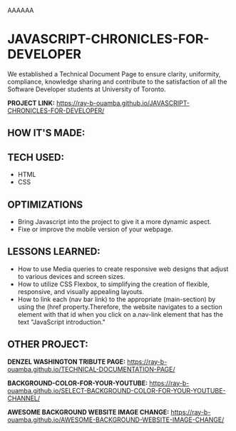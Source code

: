 AAAAAA

# JAVASCRIPT-CHRONICLES-FOR-DEVELOPER
We established a Technical Document Page to ensure clarity, uniformity, compliance, knowledge sharing and contribute to the satisfaction of all the Software Developer students at University of Toronto.

**PROJECT LINK:** https://ray-b-ouamba.github.io/JAVASCRIPT-CHRONICLES-FOR-DEVELOPER/

## HOW IT'S MADE:
## TECH USED:
* HTML
* CSS

## OPTIMIZATIONS

* Bring Javascript into the project to give it a more dynamic aspect.
* Fixe or improve the mobile version of your webpage.

## LESSONS LEARNED:
* How to use Media queries to create responsive web designs that adjust to various devices and screen sizes. 
* How to utilize CSS Flexbox, to simplifying the creation of flexible, responsive, and visually appealing layouts.
* How to link each (nav bar link) to the appropriate (main-section) by using the (href property.Therefore, the website navigates to a section element with that id when you click on a.nav-link
   element that has the text "JavaScript introduction."

## OTHER PROJECT:
**DENZEL WASHINGTON TRIBUTE PAGE:**
https://ray-b-ouamba.github.io/TECHNICAL-DOCUMENTATION-PAGE/

**BACKGROUND-COLOR-FOR-YOUR-YOUTUBE:**
https://ray-b-ouamba.github.io/SELECT-BACKGROUND-COLOR-FOR-YOUR-YOUTUBE-CHANNEL/

**AWESOME BACKGROUND WEBSITE IMAGE CHANGE:**
https://ray-b-ouamba.github.io/AWESOME-BACKGROUND-WEBSITE-IMAGE-CHANGE/

